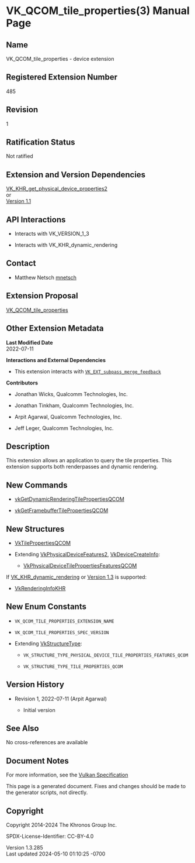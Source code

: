 # VK_QCOM_tile_properties(3) Manual Page

## Name

VK_QCOM_tile_properties - device extension



## <a href="#_registered_extension_number" class="anchor"></a>Registered Extension Number

485

## <a href="#_revision" class="anchor"></a>Revision

1

## <a href="#_ratification_status" class="anchor"></a>Ratification Status

Not ratified

## <a href="#_extension_and_version_dependencies" class="anchor"></a>Extension and Version Dependencies

[VK_KHR_get_physical_device_properties2](https://registry.khronos.org/vulkan/specs/1.3-extensions/man/html/VK_KHR_get_physical_device_properties2.html)  
or  
[Version 1.1](#versions-1.1)  

## <a href="#_api_interactions" class="anchor"></a>API Interactions

- Interacts with VK_VERSION_1_3

- Interacts with VK_KHR_dynamic_rendering

## <a href="#_contact" class="anchor"></a>Contact

- Matthew Netsch <a
  href="https://github.com/KhronosGroup/Vulkan-Docs/issues/new?body=%5BVK_QCOM_tile_properties%5D%20@mnetsch%0A*Here%20describe%20the%20issue%20or%20question%20you%20have%20about%20the%20VK_QCOM_tile_properties%20extension*"
  target="_blank" rel="nofollow noopener"><em></em>mnetsch</a>

## <a href="#_extension_proposal" class="anchor"></a>Extension Proposal

[VK_QCOM_tile_properties](https://github.com/KhronosGroup/Vulkan-Docs/tree/main/proposals/VK_QCOM_tile_properties.adoc)

## <a href="#_other_extension_metadata" class="anchor"></a>Other Extension Metadata

**Last Modified Date**  
2022-07-11

**Interactions and External Dependencies**  
- This extension interacts with
  [`VK_EXT_subpass_merge_feedback`](VK_EXT_subpass_merge_feedback.html)

**Contributors**  
- Jonathan Wicks, Qualcomm Technologies, Inc.

- Jonathan Tinkham, Qualcomm Technologies, Inc.

- Arpit Agarwal, Qualcomm Technologies, Inc.

- Jeff Leger, Qualcomm Technologies, Inc.

## <a href="#_description" class="anchor"></a>Description

This extension allows an application to query the tile properties. This
extension supports both renderpasses and dynamic rendering.

## <a href="#_new_commands" class="anchor"></a>New Commands

- [vkGetDynamicRenderingTilePropertiesQCOM](https://registry.khronos.org/vulkan/specs/1.3-extensions/man/html/vkGetDynamicRenderingTilePropertiesQCOM.html)

- [vkGetFramebufferTilePropertiesQCOM](https://registry.khronos.org/vulkan/specs/1.3-extensions/man/html/vkGetFramebufferTilePropertiesQCOM.html)

## <a href="#_new_structures" class="anchor"></a>New Structures

- [VkTilePropertiesQCOM](https://registry.khronos.org/vulkan/specs/1.3-extensions/man/html/VkTilePropertiesQCOM.html)

- Extending [VkPhysicalDeviceFeatures2](https://registry.khronos.org/vulkan/specs/1.3-extensions/man/html/VkPhysicalDeviceFeatures2.html),
  [VkDeviceCreateInfo](https://registry.khronos.org/vulkan/specs/1.3-extensions/man/html/VkDeviceCreateInfo.html):

  - [VkPhysicalDeviceTilePropertiesFeaturesQCOM](https://registry.khronos.org/vulkan/specs/1.3-extensions/man/html/VkPhysicalDeviceTilePropertiesFeaturesQCOM.html)

If [VK_KHR_dynamic_rendering](https://registry.khronos.org/vulkan/specs/1.3-extensions/man/html/VK_KHR_dynamic_rendering.html) or [Version
1.3](#versions-1.3) is supported:

- [VkRenderingInfoKHR](https://registry.khronos.org/vulkan/specs/1.3-extensions/man/html/VkRenderingInfoKHR.html)

## <a href="#_new_enum_constants" class="anchor"></a>New Enum Constants

- `VK_QCOM_TILE_PROPERTIES_EXTENSION_NAME`

- `VK_QCOM_TILE_PROPERTIES_SPEC_VERSION`

- Extending [VkStructureType](https://registry.khronos.org/vulkan/specs/1.3-extensions/man/html/VkStructureType.html):

  - `VK_STRUCTURE_TYPE_PHYSICAL_DEVICE_TILE_PROPERTIES_FEATURES_QCOM`

  - `VK_STRUCTURE_TYPE_TILE_PROPERTIES_QCOM`

## <a href="#_version_history" class="anchor"></a>Version History

- Revision 1, 2022-07-11 (Arpit Agarwal)

  - Initial version

## <a href="#_see_also" class="anchor"></a>See Also

No cross-references are available

## <a href="#_document_notes" class="anchor"></a>Document Notes

For more information, see the <a
href="https://registry.khronos.org/vulkan/specs/1.3-extensions/html/vkspec.html#VK_QCOM_tile_properties"
target="_blank" rel="noopener">Vulkan Specification</a>

This page is a generated document. Fixes and changes should be made to
the generator scripts, not directly.

## <a href="#_copyright" class="anchor"></a>Copyright

Copyright 2014-2024 The Khronos Group Inc.

SPDX-License-Identifier: CC-BY-4.0

Version 1.3.285  
Last updated 2024-05-10 01:10:25 -0700
